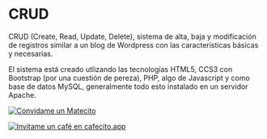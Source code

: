 # CRUD
CRUD (Create, Read, Update, Delete), sistema de alta, baja y modificación de registros similar a un blog de Wordpress con las características básicas y necesarias.

El sistema está creado utlizando las tecnologías HTML5, CCS3 con Bootstrap (por una cuestión de pereza), PHP, algo de Javascript y como base de datos MySQL, generalmente todo esto instalado en un servidor Apache.

<a href='https://matecito.co/pabloruiz1980' rel='noopener' target='_blank'><img srcset='https://www.matecito.co/public/button_11.png 1x, https://www.matecito.co/public/button_11_2x.png 2x, https://www.matecito.co/public/button_11_3.75x.png 3.75x' src='https://www.matecito.co/public/button_11.png' alt='Convidame un Matecito' /></a>

<a href='https://cafecito.app/pabloruiz1980' rel='noopener' target='_blank'><img srcset='https://cdn.cafecito.app/imgs/buttons/button_6.png 1x, https://cdn.cafecito.app/imgs/buttons/button_6_2x.png 2x, https://cdn.cafecito.app/imgs/buttons/button_6_3.75x.png 3.75x' src='https://cdn.cafecito.app/imgs/buttons/button_6.png' alt='Invitame un café en cafecito.app' /></a>
